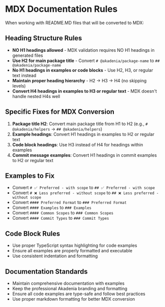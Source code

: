 # MDX Documentation Rules

When working with README.MD files that will be converted to MDX:

## Heading Structure Rules
- **NO H1 headings allowed** - MDX validation requires NO H1 headings in generated files
- **Use H2 for main package title** - Convert `# @akadenia/package-name` to `## @akadenia/package-name`
- **No H1 headings in examples or code blocks** - Use H2, H3, or regular text instead
- **Maintain proper heading hierarchy** - H2 → H3 → H4 (no skipping levels)
- **Convert H4 headings in examples to H3 or regular text** - MDX doesn't handle nested H4s well

## Specific Fixes for MDX Conversion
1. **Package title H2**: Convert main package title from H1 to H2 (e.g., `# @akadenia/helpers` → `## @akadenia/helpers`)
2. **Example headings**: Convert H1 headings in examples to H2 or regular text
3. **Code block headings**: Use H3 instead of H4 for headings within examples
4. **Commit message examples**: Convert H1 headings in commit examples to H2 or regular text

## Examples to Fix
- Convert `# ✅ Preferred - with scope` to `## ✅ Preferred - with scope`
- Convert `# ❌ Less preferred - without scope` to `## ❌ Less preferred - without scope`
- Convert `#### Preferred Format` to `### Preferred Format`
- Convert `#### Examples` to `### Examples`
- Convert `#### Common Scopes` to `### Common Scopes`
- Convert `#### Commit Types` to `### Commit Types`

## Code Block Rules
- Use proper TypeScript syntax highlighting for code examples
- Ensure all examples are properly formatted and executable
- Use consistent indentation and formatting

## Documentation Standards
- Maintain comprehensive documentation with examples
- Keep the professional Akadenia branding and formatting
- Ensure all code examples are type-safe and follow best practices
- Use proper markdown formatting for better MDX conversion
